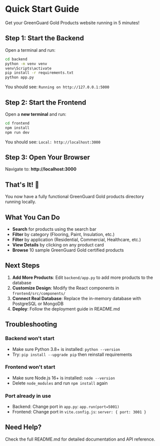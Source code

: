 # Quick Start Guide

Get your GreenGuard Gold Products website running in 5 minutes!

## Step 1: Start the Backend

Open a terminal and run:

```bash
cd backend
python -m venv venv
venv\Scripts\activate
pip install -r requirements.txt
python app.py
```

You should see: `Running on http://127.0.0.1:5000`

## Step 2: Start the Frontend

Open a **new terminal** and run:

```bash
cd frontend
npm install
npm run dev
```

You should see: `Local: http://localhost:3000`

## Step 3: Open Your Browser

Navigate to: **http://localhost:3000**

## That's It! 🎉

You now have a fully functional GreenGuard Gold products directory running locally.

## What You Can Do

- **Search** for products using the search bar
- **Filter** by category (Flooring, Paint, Insulation, etc.)
- **Filter** by application (Residential, Commercial, Healthcare, etc.)
- **View Details** by clicking on any product card
- **Browse** 10 sample GreenGuard Gold certified products

## Next Steps

1. **Add More Products**: Edit `backend/app.py` to add more products to the database
2. **Customize Design**: Modify the React components in `frontend/src/components/`
3. **Connect Real Database**: Replace the in-memory database with PostgreSQL or MongoDB
4. **Deploy**: Follow the deployment guide in README.md

## Troubleshooting

### Backend won't start
- Make sure Python 3.8+ is installed: `python --version`
- Try: `pip install --upgrade pip` then reinstall requirements

### Frontend won't start
- Make sure Node.js 16+ is installed: `node --version`
- Delete `node_modules` and run `npm install` again

### Port already in use
- Backend: Change port in `app.py`: `app.run(port=5001)`
- Frontend: Change port in `vite.config.js`: `server: { port: 3001 }`

## Need Help?

Check the full README.md for detailed documentation and API reference.
